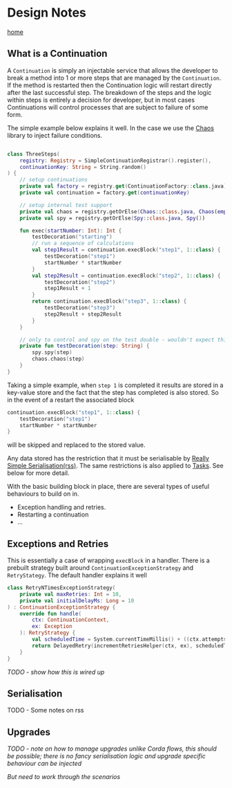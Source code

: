 # Design Notes

[home](../README.md)

## What is a Continuation

A `Continuation` is simply an injectable service that allows the developer to break a method into 1 or more steps that
are managed by the `Continuation`. If the method is restarted then the Continuation logic will restart directly after
the last successful step. The breakdown of the steps and the logic within steps is entirely a decision for developer,
but in most cases Continuations will control processes that are subject to failure of some form.

The simple example below explains it well. In the case we use
the [Chaos](https://github.com/mycordaapp/commons/blob/master/docs/chaos.md) library to inject failure conditions.

```kotlin

class ThreeSteps(
    registry: Registry = SimpleContinuationRegistrar().register(),
    continuationKey: String = String.random()
) {
    // setup continuations
    private val factory = registry.get(ContinuationFactory::class.java)
    private val continuation = factory.get(continuationKey)

    // setup internal test support
    private val chaos = registry.getOrElse(Chaos::class.java, Chaos(emptyMap(), true))
    private val spy = registry.getOrElse(Spy::class.java, Spy())

    fun exec(startNumber: Int): Int {
        testDecoration("starting")
        // run a sequence of calculations
        val step1Result = continuation.execBlock("step1", 1::class) {
            testDecoration("step1")
            startNumber * startNumber
        }
        val step2Result = continuation.execBlock("step2", 1::class) {
            testDecoration("step2")
            step1Result + 1
        }
        return continuation.execBlock("step3", 1::class) {
            testDecoration("step3")
            step2Result + step2Result
        }
    }

    // only to control and spy on the test double - wouldn't expect this in real code
    private fun testDecoration(step: String) {
        spy.spy(step)
        chaos.chaos(step)
    }
}
```

Taking a simple example, when `step 1` is completed it results are stored in a key-value store and the fact that the
step has completed is also stored. So in the event of a restart the associated block

```kotlin
continuation.execBlock("step1", 1::class) {
    testDecoration("step1")
    startNumber * startNumber
}
```

will be skipped and replaced to the stored value.

Any data stored has the restriction that it must be serialisable
by [Really Simple Serialisation(rss)](https://github.com/mycordaapp/really-simple-serialisation). The same restrictions
is also applied to [Tasks](https://github.com/mycordaapp/tasks/blob/master/README.md). See below for more detail.

With the basic building block in place, there are several types of useful behaviours to build on in.

* Exception handling and retries.
* Restarting a continuation
* ...

## Exceptions and Retries

This is essentially a case of wrapping `execBlock` in a handler. There is a prebuilt strategy built
around `ContinuationExceptionStrategy` and `RetryStategy`. The default handler explains it well 

```kotlin
class RetryNTimesExceptionStrategy(
    private val maxRetries: Int = 10,
    private val initialDelayMs: Long = 10
) : ContinuationExceptionStrategy {
    override fun handle(
        ctx: ContinuationContext,
        ex: Exception
    ): RetryStrategy {
        val scheduledTime = System.currentTimeMillis() + ((ctx.attempts + 1) * initialDelayMs)
        return DelayedRetry(incrementRetriesHelper(ctx, ex), scheduledTime, maxRetries)
    }
}
```

_TODO - show how this is wired up_ 

## Serialisation

TODO - Some notes on rss

## Upgrades

_TODO - note on how to manage upgrades unlike Corda flows, this should be possible; there is no fancy serialisation
logic and upgrade specific behaviour can be injected_

_But need to work through the scenarios_